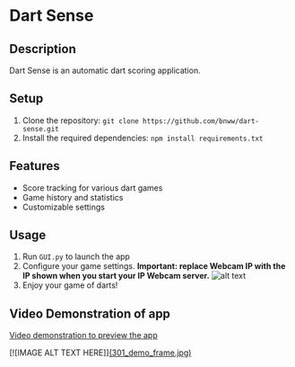 # Dart Sense

## Description
Dart Sense is an automatic dart scoring application.

## Setup
1. Clone the repository: `git clone https://github.com/bnww/dart-sense.git`
2. Install the required dependencies: `npm install requirements.txt`

## Features
- Score tracking for various dart games
- Game history and statistics
- Customizable settings


## Usage
1. Run `GUI.py` to launch the app
2. Configure your game settings. **Important: replace Webcam IP with the IP shown when you start your IP Webcam server.** ![alt text](set_up_screen.png)
3. Enjoy your game of darts!

## Video Demonstration of app
[Video demonstration to preview the app](https://www.youtube.com/watch?v=8a97sVmbqY0)

[![IMAGE ALT TEXT HERE]][(301_demo_frame.jpg)](https://www.youtube.com/watch?v=8a97sVmbqY0)
